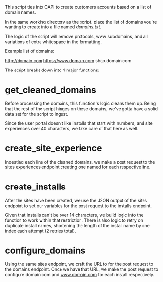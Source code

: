 This script ties into CAPI to create customers accounts based on a list of domain names. 

In the same working directory as the script, place the list of domains you're wanting to create into a file named *domains.txt*.

The logic of the script will remove protocols, www subdomains, and all variations of extra whitespace in the formatting. 

Example list of domains: 

http://domain.com
https://www.domain.com
shop.domain.com

The script breaks down into 4 major functions: 

# get_cleaned_domains

Before processing the domains, this function's logic cleans them up.  Being that the rest of the script hinges on these domains, we've gotta have a solid data set for the script to ingest. 

Since the user portal doesn't like installs that start with numbers, and site experiences over 40 characters, we take care of that here as well. 

# create_site_experience

Ingesting each line of the cleaned domains, we make a post request to the sites experiences endpoint creating one named for each respective line.

# create_installs

After the sites have been created, we use the JSON output of the sites endpoint to set our variables for the post request to the installs endpoint. 

Given that installs can't be over 14 characters, we build logic into the function to work within that restriction.  There is also logic to retry on duplicate install names, shortening the length of the install name by one index each attempt (2 retries total). 

# configure_domains

Using the same sites endpoint, we craft the URL to for the post request to the domains endpoint.  Once we have that URL, we make the post request to configure domain.com and www.domain.com for each install respectively. 
